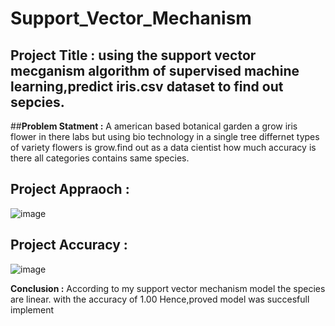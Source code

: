 # Support_Vector_Mechanism

## **Project Title :** using the support vector mecganism algorithm of supervised machine learning,predict iris.csv dataset to find out sepcies.

##**Problem Statment :** A american based botanical garden a grow iris flower in there labs but using bio technology in a single tree differnet types of variety flowers is grow.find out as a data cientist how much accuracy is there all categories contains same species.

## Project Appraoch :
![image](https://github.com/Pankajpanday29/Support_Vector_Mechanism/assets/128885642/7920768d-ccb5-4edf-b56d-cfb563c2ed99)

## Project Accuracy :
![image](https://github.com/Pankajpanday29/Support_Vector_Mechanism/assets/128885642/8067bd9c-741d-4b66-9c8c-c0fe1c0c127b)

**Conclusion :** According to my support vector mechanism model the species are linear. with the accuracy of 1.00 
Hence,proved model was succesfull implement
